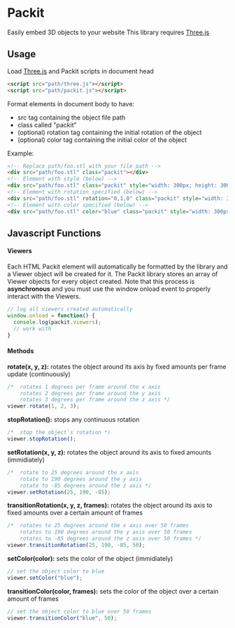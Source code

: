 # Packit
Easily embed 3D objects to your website
This library requires [Three.js](https://threejs.org/)

## Usage
Load [Three.js](https://threejs.org/) and Packit scripts in document head
```html
<script src="path/three.js"></script>
<script src="path/packit.js"></script>
```
Format elements in document body to have:
* src tag containing the object file path
* class called "packit"
* (optional) rotation tag containing the initial rotation of the object
* (optional) color tag containing the initial color of the object

Example:
```html
<!-- Replace path/foo.stl with your file path -->
<div src="path/foo.stl" class="packit"></div>
<!-- Element with style (below) -->
<div src="path/foo.stl" class="packit" style="width: 300px; height: 300px;"></div>
<!-- Element with rotation specified (below) -->
<div src="path/foo.stl" rotation="0,1,0" class="packit" style="width: 300px; height: 300px;"></div>
<!-- Element with color specified (below) -->
<div src="path/foo.stl" color="blue" class="packit" style="width: 300px; height: 300px;"></div>
```

## Javascript Functions
#### Viewers
Each HTML Packit element will automatically be formatted by the library and a Viewer object will be created for it. The Packit library stores an array of Viewer objects for every object created. Note that this process is **asynchronous** and you must use the window onload event to properly interact with the Viewers.
```javascript
// log all viewers created automatically
window.onload = function() {
  console.log(packit.viewers);
  // work with 
}
````
#### Methods
**rotate(x, y, z):**
rotates the object around its axis by fixed amounts per frame update (continuously)
````javascript
/*  rotates 1 degrees per frame around the x axis
    rotates 2 degrees per frame around the y axis
    rotates 3 degrees per frame around the z axis */
viewer.rotate(1, 2, 3);
````
**stopRotation():**
stops any continuous rotation
````javascript
/*  stop the object's rotation */
viewer.stopRotation();
````
**setRotation(x, y, z):**
rotates the object around its axis to fixed amounts (immidiately)
````javascript
/*  rotate to 25 degrees around the x axis
    rotate to 190 degrees around the y axis
    rotate to -85 degrees around the z axis */
viewer.setRotation(25, 190, -85);
````
**transitionRotation(x, y, z, frames):**
rotates the object around its axis to fixed amounts over a certain amount of frames
````javascript
/*  rotates to 25 degrees around the x axis over 50 frames
    rotates to 190 degrees around the y axis over 50 frames
    rotates to -85 degrees around the z axis over 50 frames */
viewer.transitionRotation(25, 190, -85, 50);
````
**setColor(color):**
sets the color of the object (immidiately)
````javascript
// set the object color to blue
viewer.setColor("blue");
````
**transitionColor(color, frames):**
sets the color of the object over a certain amount of frames
````javascript
// set the object color to blue over 50 frames
viewer.transitionColor("blue", 50);
````
